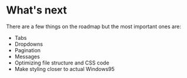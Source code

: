 # What's next

There are a few things on the roadmap but the most important ones are:
* Tabs
* Dropdowns
* Pagination
* Messages
* Optimizing file structure and CSS code
* Make styling closer to actual Windows95

